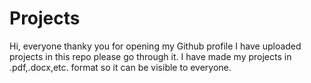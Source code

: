 # Projects

Hi, everyone thanky you for opening my Github profile I have uploaded projects in this repo please go through it.
I have made my projects in .pdf,.docx,etc. format so it can be visible to everyone.
